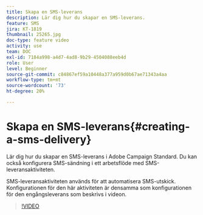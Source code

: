```yaml
---
title: Skapa en SMS-leverans
description: Lär dig hur du skapar en SMS-leverans.
feature: SMS
jira: KT-1819
thumbnail: 25265.jpg
doc-type: feature video
activity: use
team: DOC
exl-id: 7184a998-a4d7-4ad8-9b29-4504088eeb4d
role: User
level: Beginner
source-git-commit: c84867ef59a10448a377a959d0b67ae71343a4aa
workflow-type: tm+mt
source-wordcount: '73'
ht-degree: 20%

---
```


# Skapa en SMS-leverans{#creating-a-sms-delivery}

Lär dig hur du skapar en SMS-leverans i Adobe Campaign Standard. Du kan också konfigurera SMS-sändning i ett arbetsflöde med SMS-leveransaktiviteten.

SMS-leveransaktiviteten används för att automatisera SMS-utskick. Konfigurationen för den här aktiviteten är densamma som konfigurationen för den engångsleverans som beskrivs i videon.

>[!VIDEO](https://video.tv.adobe.com/v/25265/?quality=12&learn=on)
